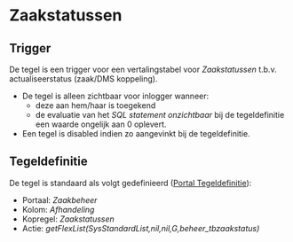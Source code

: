 # Zaakstatussen

## Trigger

De tegel is een trigger voor een vertalingstabel voor *Zaakstatussen* t.b.v. actualiseerstatus (zaak/DMS koppeling).

- De tegel is alleen zichtbaar voor inlogger wanneer:
  - deze aan hem/haar is toegekend
  - de evaluatie van het *SQL statement onzichtbaar* bij de tegeldefinitie een waarde ongelijk aan 0 oplevert.
- Een tegel is disabled indien zo aangevinkt bij de tegeldefinitie.

## Tegeldefinitie

De tegel is standaard als volgt gedefinieerd ([Portal Tegeldefinitie](../../../../instellen_inrichten/portaldefinitie/portal_tegel.md)):

- Portaal: *Zaakbeheer*
- Kolom: *Afhandeling*
- Kopregel: *Zaakstatussen*
- Actie: *getFlexList(SysStandardList,nil,nil,G,beheer_tbzaakstatus)*
